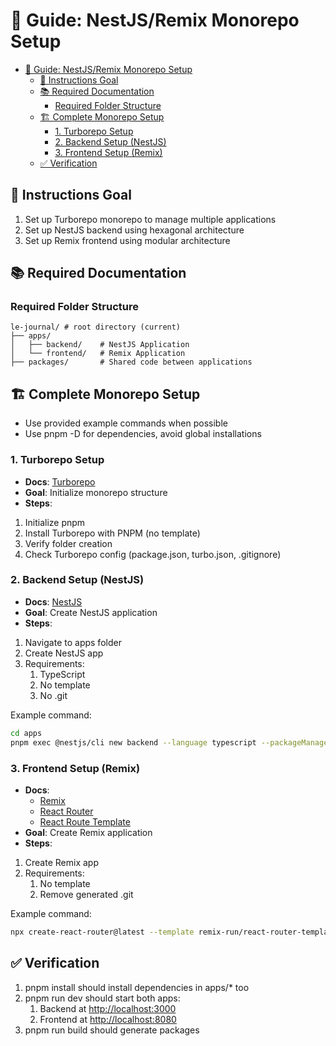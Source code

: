 # 🚀 Guide: NestJS/Remix Monorepo Setup

- [🚀 Guide: NestJS/Remix Monorepo Setup](#-guide-nestjsremix-monorepo-setup)
  - [🎯 Instructions Goal](#-instructions-goal)
  - [📚 Required Documentation](#-required-documentation)
    - [Required Folder Structure](#required-folder-structure)
  - [🏗️ Complete Monorepo Setup](#️-complete-monorepo-setup)
    - [1. Turborepo Setup](#1-turborepo-setup)
    - [2. Backend Setup (NestJS)](#2-backend-setup-nestjs)
    - [3. Frontend Setup (Remix)](#3-frontend-setup-remix)
  - [✅ Verification](#-verification)

## 🎯 Instructions Goal

1. Set up Turborepo monorepo to manage multiple applications
2. Set up NestJS backend using hexagonal architecture
3. Set up Remix frontend using modular architecture

## 📚 Required Documentation

### Required Folder Structure

```text
le-journal/ # root directory (current)
├── apps/
│   ├── backend/    # NestJS Application
│   └── frontend/   # Remix Application
├── packages/       # Shared code between applications
```

## 🏗️ Complete Monorepo Setup

- Use provided example commands when possible
- Use pnpm -D for dependencies, avoid global installations

### 1. Turborepo Setup

- **Docs**: [Turborepo](https://turbo.build/repo/docs/crafting-your-repository)
- **Goal**: Initialize monorepo structure
- **Steps**:

1. Initialize pnpm
2. Install Turborepo with PNPM (no template)
3. Verify folder creation
4. Check Turborepo config (package.json, turbo.json, .gitignore)

### 2. Backend Setup (NestJS)

- **Docs**: [NestJS](https://docs.nestjs.com/first-steps)
- **Goal**: Create NestJS application
- **Steps**:

1. Navigate to apps folder
2. Create NestJS app
3. Requirements:
   1. TypeScript
   2. No template
   3. No .git

Example command:

```bash
cd apps
pnpm exec @nestjs/cli new backend --language typescript --packageManager pnpm --strict --skipGit
```

### 3. Frontend Setup (Remix)

- **Docs**:
  - [Remix](https://remix.run/docs/en/main/start/quickstart)
  - [React Router](https://reactrouter.com/start/framework/installation)
  - [React Route Template](https://github.com/remix-run/react-router-templates/tree/main/default)
- **Goal**: Create Remix application
- **Steps**:

1. Create Remix app
2. Requirements:
   1. No template
   2. Remove generated .git

Example command:

```bash
npx create-react-router@latest --template remix-run/react-router-templates/default frontend --package-manager pnpm --no-install --no-git-init
```

## ✅ Verification

1. pnpm install should install dependencies in apps/* too
2. pnpm run dev should start both apps:
   1. Backend at <http://localhost:3000>
   2. Frontend at <http://localhost:8080>
3. pnpm run build should generate packages
